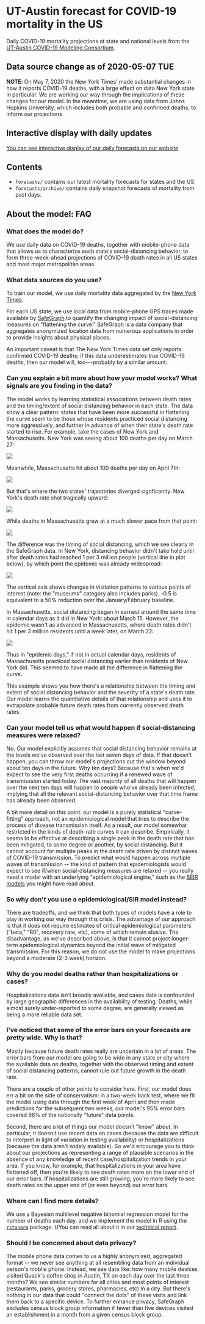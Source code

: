 
# UT-Austin forecast for COVID-19 mortality in the US

Daily COVID-19 mortality projections at state and national levels from
the [UT-Austin COVID-19 Modeling Consortium][consortium].

## Data source change as of 2020-05-07 TUE

**NOTE**: On May 7, 2020 the New York Times’ made substantial changes
in how it reports COVID-19 deaths, with a large effect on data New
York state in particular.  We are working our way through the
implications of these changes for our model.  In the meantime, we are
using data from Johns Hopkins University, which includes both probable
and confirmed deaths, to inform our projections

## Interactive display with daily updates

[You can see interactive display of our daily forecasts on our website][forecasts]

## Contents

- `forecasts/` contains our latest mortality forecasts for states and
  the US.
- `forecasts/archive/` contains daily snapshot forecasts of mortality
  from past days.

## About the model: FAQ

### What does the model do?

We use daily data on COVID-19 deaths, together with mobile-phone data that allows us to characterize each state's social-distancing behavior, to form three-week-ahead projections of COVID-19 death rates in all US states and most major metropolitan areas. 

### What data sources do you use?

To train our model, we use daily mortality data aggregated by the [New
York Times][nytimes].  

For each US state, we use local data from mobile-phone GPS traces made
available by [SafeGraph] to quantify the changing impact of
social-distancing measures on "flattening the curve."  SafeGraph is
a data company that aggregates anonymized location data from numerous
applications in order to provide insights about physical places.

An important caveat is that The New York Times data set only reports confirmed COVID-19 deaths; if this data underestimates _true_ COVID-19 deaths, then our model will, too---probably by a similar amount.  

### Can you explain a bit more about how your model works?  What signals are you finding in the data?  

The model works by learning statistical associations between death rates and the timing/extent of social distancing behavior in each state.  The data show a clear pattern: states that have been more successful in flattening the curve seem to be those whose residents practiced social distancing more aggressively, and further in advance of when their state's death rate started to rise.  For example, take the cases of New York and Massachusetts.  New York was seeing about 100 deaths per day on March 27:

![](fig/NY-zoom.png)

Meanwhile, Massachusetts hit about 100 deaths per day on April 7th:

![](fig/MA-zoom.png)  

But that's where the two states' trajectories diverged signficantly.  New York's death rate shot tragically upward:

![](fig/NY.png)

While deaths in Massachusetts grew at a much slower pace from that point:

![](fig/MA.png)

The difference was the timing of social distancing, which we see clearly in the SafeGraph data.  In New York, distancing behavior didn't take hold until after death rates had reached 1 per 3 million people (vertical line in plot below), by which point the epidemic was already widespread:

![](fig/sdmetrics_NY.png)

The vertical axis shows changes in visitation patterns to various points of interest (note: the "museums" category also includes parks).  -0.5 is equivalent to a 50% reduction over the January/February baseline.

In Massachusetts, social distancing began in earnest around the same time in calendar days as it did in New York: about March 15. However, the epidemic wasn't as advanced in Massachusetts, where death rates didn't hit 1 per 3 million residents until a week later, on March 22:

![](fig/sdmetrics_MA.png)

Thus in "epidemic days," if not in actual calendar days, residents of Massachusetts practiced social distancing earlier than residents of New York did.  This seemed to have made all the difference in flattening the curve.  

This example shows you how there's a relationship between the timing and extent of social distancing behavior and the severity of a state's death rate.  Our model learns the quantitative details of that relationship and uses it to extrapolate probable future death rates from currently observed death rates.  


### Can your model tell us what would happen if social-distancing measures were relaxed?

No.  Our model explicitly assumes that social distancing behavior remains at the levels we've observed over the last seven days of data.  If that doesn't happen, you can throw our model's projections out the window beyond about ten days in the future.  Why ten days?  Because that's when we'd expect to see the very first deaths occurring if a renewed wave of transmisssion started today.  The vast majority of all deaths that will happen over the next ten days will happen to people who've already been infected, implying that all the relevant social-distancing behavior over that time frame has already been observed.

A bit more detail on this point: our model is a purely statistical "curve-fitting" approach, not an epidemiological model that tries to describe the process of disease transmission itself.  As a result, our model somewhat restricted in the kinds of death-rate curves it can describe.  Empirically, it seems to be effective at describing a single peak in the death rate that has been mitigated, to some degree or another, by social distancing.  But it cannot account for multiple peaks in the death rate driven by distinct waves of COVID-19 transmission.  To predict what would happen across multiple waves of transmission -- the kind of pattern that epidemiologists would expect to see if/when social-distancing measures are relaxed -- you really need a model with an underlying "epidemiological engine," such as the [SEIR models](https://en.wikipedia.org/wiki/Compartmental_models_in_epidemiology) you might have read about.  


### So why don't you use a epidemiological/SIR model instead?

There are tradeoffs, and we think that both types of models have a role to play in working our way through this crisis.  The advantage of our approach is that it does not require estimates of critical epidemiological parameters ("beta," "R0", recovery rate, etc), some of which remain elusive.  The disadvantage, as we've described above, is that it cannot project longer-term epidemiological dynamics beyond the initial wave of mitigated transmission.  For this reason, we do not use the model to make projections beyond a moderate (2-3 week) horizon.


### Why do you model deaths rather than hospitalizations or cases?

Hospitalizations data isn't broadly available, and cases data is confounded by large geographic differences in the availability of testing.  Deaths, while almost surely under-reported to some degree, are generally viewed as being a more reliable data set.


### I've noticed that some of the error bars on your forecasts are pretty wide.  Why is that?

Mostly because future death rates really are uncertain in a lot of areas.  The error bars from our model are going to be wide in any state or city where the available data on deaths, together with the observed timing and extent of social distancing patterns, cannot rule out future growth in the death rate.

There are a couple of other points to consider here.  First, our model does err a bit on the side of conservatism: in a two-week back test, where we fit the model using data through the first week of April and then made predictions for the subsequent two weeks, our model's 95% error bars covered 98% of the notionally "future" data points. 

Second, there are a lot of things our model doesn't "know" about.  In particular, it doesn't use recent data on cases (because the data are difficult to interpret in light of variation in testing availability) or hospitalizations (because the data aren't widely available).  So we'd encourage you to think about our projections as representing a range of plausible scenarios in the absence of any knowledge of recent case/hospitalization trends in your area.  If you know, for example, that hospitalizations in your area have flattened off, then you're likely to see death rates more on the lower end of our error bars.  If hospitalizations are still growing, you're more likely to see death rates on the upper end of (or even beyond) our error bars.  




### Where can I find more details?

We use a Bayesian multilevel negative binomial regression model for the number of deaths each day, and we implement the model in R using the [`rstanarm`][rstanarm] package.  UYou can read all about it in our [technical report].



[nytimes]: https://github.com/nytimes/covid-19-data
[consortium]: https://covid-19.tacc.utexas.edu/
[SafeGraph]: https://www.safegraph.com/
[forecasts]: https://covid-19.tacc.utexas.edu/projections/
[technical report]: https://covid-19.tacc.utexas.edu/media/filer_public/87/63/87635a46-b060-4b5b-a3a5-1b31ab8e0bc6/ut_covid-19_mortality_forecasting_model_latest.pdf
[rstanarm]: https://mc-stan.org/users/interfaces/rstanarm


### Should I be concerned about data privacy?

The mobile phone data comes to us a highly anonymized, aggregated format -- we never see anything at all resembling data from an individual person's mobile phone.  Instead, we see data like: how many mobile devices visited Quack's coffee shop in Austin, TX on each day over the last three months?  We see similar numbers for all cities and most points of interest (restaurants, parks, grocery stores, pharmacies, etc) in a city.  But there's nothing in our data that could "connect the dots" of these visits and link them back to a specific device.   To further enhance privacy, SafeGraph excludes census block group information if
fewer than five devices visited an establishment in a month from a
given census block group. 
